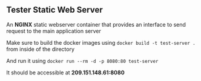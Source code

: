 ## Tester Static Web Server

An **NGINX** static webserver container that provides an interface to send request to the main application server

Make sure to build the docker images using `docker build -t test-server .` from inside of the directory

And run it using `docker run --rm -d -p 8080:80 test-server`

It should be accessible at **209.151.148.61:8080** 


